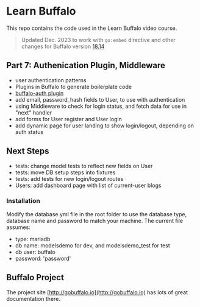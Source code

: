 # Learn Buffalo

This repo contains the code used in the Learn Buffalo video course.

> Updated Dec. 2023 to work with `go:embed` directive and other changes for Buffalo version <a href="https://github.com/gobuffalo/cli/releases/tag/v0.18.14">18.14</a>

## Part 7: Authenication Plugin, Middleware

* user authentication patterns
* Plugins in Buffalo to generate boilerplate code
* <a href="https://github.com/gobuffalo/buffalo-auth">buffalo-auth plugin</a>
* add email, password_hash fields to User, to use with authentication
* using Middleware to check for login status, and fetch data for use in "next" handler
* add forms for User register and User login
* add dynamic page for user landing to show login/logout, depending on auth status

## Next Steps

* tests: change model tests to reflect new fields on User
* tests: move DB setup steps into fixtures
* tests: add tests for new login/logout routes
* Users: add dashboard page with list of current-user blogs

### Installation

Modify the database.yml file in the root folder to use the database type, database name and password to match your machine.
The current file assumes:
* type: mariadb
* db name: modelsdemo for dev, and modelsdemo_test for test
* db user: buffalo
* password: 'password'

## Buffalo Project

The project site [http://gobuffalo.io](http://gobuffalo.io) has lots of great documentation there.

